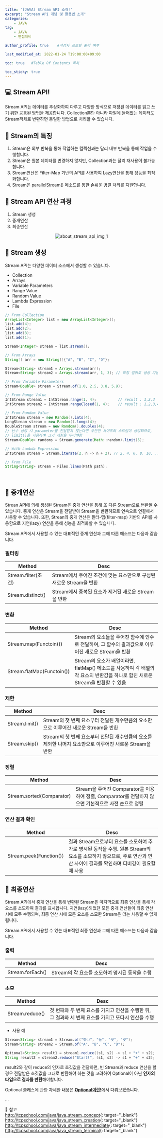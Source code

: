 ```yaml
---
title: '[JAVA] Stream API 소개!' 
excerpt: "Stream API 개념 및 활용법 소개"
categories:
    - JAVA
tag:
    - JAVA
    - 면접대비

author_profile: true    #작성자 프로필 출력 여부

last_modified_at: 2022-01-24 T19:00:00+09:00

toc: true   #Table Of Contents 목차 

toc_sticky: true
---
```


## 💻 Stream API!
Stream API는 데이터를 추상화하여 다루고 다양한 방식으로 저장된 데이터를 읽고 쓰기 위한 공통된 방법을 제공합니다.
Collection뿐만 아니라 파일에 들어있는 데이터도 Stream객체로 변환하면 동일한 방법으로 처리할 수 있습니다.

## 🎈 Stream의 특징
1. Stream은 외부 반복을 통해 작업하는 컬렉션과는 달리 내부 반복을 통해 작업을 수행합니다.
2. Stream은 원본 데이터를 변경하지 않지만, Collection과는 달리 재사용이 불가능합니다.
3. Stream연산은 Filter-Map 기반의 API를 사용하여 Lazy연산을 통해 성능을 최적화합니다.
4. Stream은 parallelStream() 메소드를 통한 손쉬운 병렬 처리를 지원합니다. 

## 🌊 Stream API 연산 과정
1. Stream 생성
2. 중개연산
3. 최종연산

<p align="center">
    <img src="https://user-images.githubusercontent.com/26996562/150715979-0f9dce8b-689c-4fac-a769-8baad3def0a8.png" alt="about_stream_api_img_1"/>
</p>

## 🛒 Stream 생성
Stream API는 다양한 데이터 소스에서 생성할 수 있습니다.
- Collection
- Arrays
- Variable Parameters
- Range Value
- Random Value
- Lambda Expression
- File

``` java
// From Collection
ArrayList<Integer> list = new ArrayList<Integer>();
list.add(4);
list.add(2);
list.add(3);
list.add(1);

Stream<Integer> stream = list.stream();

// From Arrays
String[] arr = new String[]{"A", "B", "C", "D"};

Stream<String> stream1 = Arrays.stream(arr);
Stream<String> stream2 = Arrays.stream(arr, 1, 3); // 특정 범위로 생성 가능

// From Variable Parameters
Stream<Double> stream = Stream.of(1.0, 2.5, 3.8, 5.9);

// From Range Value
IntStream stream1 = IntStream.range(1, 4);          // result : 1,2,3
IntStream stream2 = IntStream.rangeClosed(1, 4);    // result : 1,2,3,4

// From Random Value
IntStream stream = new Random().ints(4);
LongStream stream = new Random().longs(4);
DoubleStream stream = new Random().doubles(4);
// 난수 생성 시 parameter를 전달받지 않는다면 무한한 사이즈의 스트림이 생성되므로, 
// limit()을 사용하여 크기 제한을 두어야함
Stream<Double> randoms = Stream.generate(Math::random).limit(5);

// With Lambda Expression
IntStream stream = Stream.iterate(2, n -> n + 2); // 2, 4, 6, 8, 10, ...

// From File
String<String> stream = Files.lines(Path path);
```
<br>

## 🧪 중개연산

Strean API에 의해 생성된 Stream은 중개 연산을 통해 또 다른 Stream으로 변환될 수 있습니다.
중개 연산은 Stream을 전달받아 Stream을 반환하므로 연속으로 연결해서 사용할 수 있습니다.
또한, Strean의 중개 연산은 필터-맵(filter-map) 기반의 API를 사용함으로 지연(lazy) 연산을 통해 성능을 최적화할 수 있습니다.

Stream API에서 사용할 수 있는 대표적인 중개 연산과 그에 따른 메소드는 다음과 같습니다.

### 필터링

|Method|Desc|
|------|----|
|Stream.filter(조건)|Stream에서 주어진 조건에 맞는 요소만으로 구성된 새로운 Stream을 반환|
|Stream.distinct()|Stream에서 중복된 요소가 제거된 새로운 Stream을 반환|

### 변환

|Method|Desc|
|------|----|
|Stream.map(Functoin())|Stream의 요소들을 주어진 함수에 인수로 전달하여, 그 함수의 결과값으로 이루어진 새로운 Stream을 반환|
|Stream.flatMap(Functoin())|Stream의 요소가 배열이라면, flatMap() 메소드를 사용하여 각 배열의 각 요소의 반환값을 하나로 합친 새로운 Stream을 반환할 수 있음|

### 제한

|Method|Desc|
|------|----|
|Stream.limit()|Stream의 첫 번째 요소부터 전달된 개수만큼의 요소만으로 이루어진 새로운 Stream을 반환|
|Stream.skip()|Stream의 첫 번째 요소부터 전달된 개수만큼의 요소를 제외한 나머지 요소만으로 이루어진 새로운 Stream을 반환|

### 정렬

|Method|Desc|
|------|----|
|Stream.sorted(Comparator)|Stream을 주어진 Comparator를 이용하여 정렬, Comparator를 전달하지 않으면 기본적으로 사전 순으로 정렬|

### 연산 결과 확인

|Method|Desc|
|------|----|
|Stream.peek(Function())|결과 Stream으로부터 요소를 소모하여 추가로 명시된 동작을 수행. 원본 Stream의 요소를 소모하지 않으므로, 주로 연산과 연산 사이에 결과를 확인하며 디버깅이 필요할때 사용|

## 🗿 최종연산
Stream API에서 중개 연산을 통해 변환된 Stream은 마지막으로 최종 연산을 통해 각 요소를 소모하여 결과를 표시합니다.
지연(lazy)되었던 모든 중개 연산들이 최종 연산 시에 모두 수행되며, 최종 연산 시에 모든 요소를 소모한 Stream은 더는 사용할 수 없게 됩니다.

Stream API에서 사용할 수 있는 대표적인 최종 연산과 그에 따른 메소드는 다음과 같습니다.

### 출력

|Method|Desc|
|------|----|
|Stream.forEach()|Stream의 각 요소를 소모하여 명시된 동작을 수행|

### 소모

|Method|Desc|
|------|----|
|Stream.reduce()|첫 번째와 두 번째 요소를 가지고 연산을 수행한 뒤, 그 결과와 세 번째 요소를 가지고 또다시 연산을 수행|

- 사용 예
```java
Stream<String> stream1 = Stream.of("하나", "둘", "셋", "넷");
Stream<String> stream2 = Stream.of("A", "B", "C", "D");

Optional<String> result1 = stream1.reduce((s1, s2) -> s1 + "+" + s2);   // 하나+둘+셋+넷
String result2 = stream2.reduce("Start!", (s1, s2) -> s1 + "+" + s2);   // Start!+A+B+C+D
```
result2와 같이 reduce의 인자로 초깃값을 전달하면, 
빈 Stream과 reduce 연산을 할 경우 전달받은 초깃값을 그대로 반환해야 하는 것을 고려하여 Optional이 아닌 **인자의 타입으로 결과를 반환**해야합니다.

Optional 클래스에 관한 자세한 내용은 [**Optional이란!**](https://chanmin9401.github.io/java/about_optional/)에서 다뤄보겠습니다.

...

📌 참고<br>
<http://tcpschool.com/java/java_stream_concept>{: target="_blank"}<br>
<http://tcpschool.com/java/java_stream_creation>{: target="_blank"}<br>
<http://tcpschool.com/java/java_stream_intermediate>{: target="_blank"}<br>
<http://tcpschool.com/java/java_stream_terminal>{: target="_blank"}<br>
